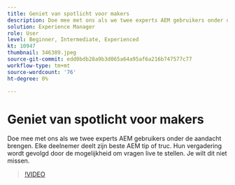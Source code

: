```yaml
---
title: Geniet van spotlicht voor makers
description: Doe mee met ons als we twee experts AEM gebruikers onder de aandacht brengen.  Elke deelnemer deelt zijn beste AEM tip of truc. Hun vergadering wordt gevolgd door de mogelijkheid om vragen live te stellen.  Je wilt dit niet missen.
solution: Experience Manager
role: User
level: Beginner, Intermediate, Experienced
kt: 10947
thumbnail: 346389.jpeg
source-git-commit: edd0bdb28a9b3d065a64a95af6a216b747577c77
workflow-type: tm+mt
source-wordcount: '76'
ht-degree: 0%

---
```


# Geniet van spotlicht voor makers

Doe mee met ons als we twee experts AEM gebruikers onder de aandacht brengen.  Elke deelnemer deelt zijn beste AEM tip of truc. Hun vergadering wordt gevolgd door de mogelijkheid om vragen live te stellen.  Je wilt dit niet missen.

>[!VIDEO](https://video.tv.adobe.com/v/346389/?quality=12&learn=on)
